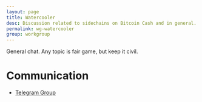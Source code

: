 ```yaml
---
layout: page
title: Watercooler
desc: Discussion related to sidechains on Bitcoin Cash and in general.
permalink: wg-watercooler
group: workgroup
---
```


General chat. Any topic is fair game, but keep it civil.

# Communication

* [Telegram Group](https://t.me/joinchat/HCYr51JfzqwI0xwKf-poow)

